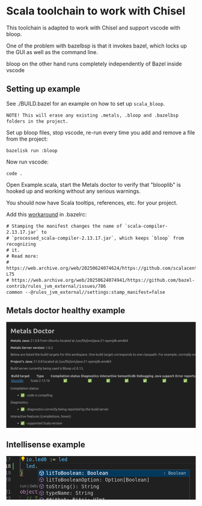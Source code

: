 # Scala toolchain to work with Chisel

This toolchain is adapted to work with Chisel and support vscode with bloop.

One of the problem with bazelbsp is that it invokes bazel, which locks up the GUI as well as the command line.

bloop on the other hand runs completely independently of Bazel inside vscode

## Setting up example

See ./BUILD.bazel for an example on how to set up `scala_bloop`.

    NOTE! This will erase any existing .metals, .bloop and .bazelbsp folders in the project.

Set up bloop files, stop vscode, re-run every time you add and remove a file from the project:

    bazelisk run :bloop

Now run vscode:

    code .

Open Example.scala, start the Metals doctor to verify that "blooplib" is hooked up and working without any serious warnings.

You should now have Scala tooltips, references, etc. for your project.

Add this [workaround](https://github.com/scalacenter/bloop/issues/2711) in .bazelrc:

    # Stamping the manifest changes the name of `scala-compiler-2.13.17.jar` to
    # `processed_scala-compiler-2.13.17.jar`, which keeps `bloop` from recognizing
    # it.
    # Read more:
    # https://web.archive.org/web/20250624074624/https://github.com/scalacenter/bloop/blob/b90aaa82e0799b8783b1812f4c07961d4c47ec30/backend/src/main/scala/bloop/ScalaInstance.scala#L73-L75
    # https://web.archive.org/web/20250624074941/https://github.com/bazel-contrib/rules_jvm_external/issues/786
    common --@rules_jvm_external//settings:stamp_manifest=false


## Metals doctor healthy example

![alt text](metals-doctor.png)

## Intellisense example

![alt text](intellisense.png)
